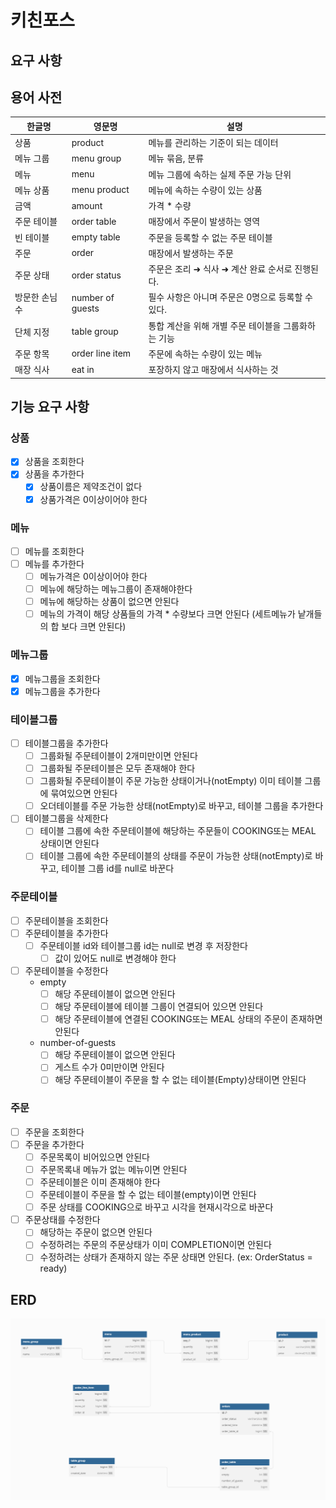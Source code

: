 # 키친포스

## 요구 사항

## 용어 사전

| 한글명 | 영문명 | 설명 |
| --- | --- | --- |
| 상품 | product | 메뉴를 관리하는 기준이 되는 데이터 |
| 메뉴 그룹 | menu group | 메뉴 묶음, 분류 |
| 메뉴 | menu | 메뉴 그룹에 속하는 실제 주문 가능 단위 |
| 메뉴 상품 | menu product | 메뉴에 속하는 수량이 있는 상품 |
| 금액 | amount | 가격 * 수량 |
| 주문 테이블 | order table | 매장에서 주문이 발생하는 영역 |
| 빈 테이블 | empty table | 주문을 등록할 수 없는 주문 테이블 |
| 주문 | order | 매장에서 발생하는 주문 |
| 주문 상태 | order status | 주문은 조리 ➜ 식사 ➜ 계산 완료 순서로 진행된다. |
| 방문한 손님 수 | number of guests | 필수 사항은 아니며 주문은 0명으로 등록할 수 있다. |
| 단체 지정 | table group | 통합 계산을 위해 개별 주문 테이블을 그룹화하는 기능 |
| 주문 항목 | order line item | 주문에 속하는 수량이 있는 메뉴 |
| 매장 식사 | eat in | 포장하지 않고 매장에서 식사하는 것 |

## 기능 요구 사항
### 상품
-[x] 상품을 조회한다
-[x] 상품을 추가한다
  -[x] 상품이름은 제약조건이 없다
  -[x] 상품가격은 0이상이어야 한다

### 메뉴
-[ ] 메뉴를 조회한다
-[ ] 메뉴를 추가한다
  -[ ] 메뉴가격은 0이상이어야 한다
  -[ ] 메뉴에 해당하는 메뉴그룹이 존재해야한다
  -[ ] 메뉴에 해당하는 상품이 없으면 안된다
  -[ ] 메뉴의 가격이 해당 상품들의 가격 * 수량보다 크면 안된다 (세트메뉴가 낱개들의 합 보다 크면 안된다)

### 메뉴그룹
-[x] 메뉴그룹을 조회한다
-[x] 메뉴그룹을 추가한다

### 테이블그룹
-[ ] 테이블그룹을 추가한다
  -[ ] 그룹화될 주문테이블이 2개미만이면 안된다
  -[ ] 그룹화될 주문테이블은 모두 존재해야 한다
  -[ ] 그룹화될 주문테이블이 주문 가능한 상태이거나(notEmpty) 이미 테이블 그룹에 묶여있으면 안된다
  -[ ] 오더테이블를 주문 가능한 상태(notEmpty)로 바꾸고, 테이블 그룹을 추가한다
-[ ] 테이블그룹을 삭제한다
  -[ ] 테이블 그룹에 속한 주문테이블에 해당하는 주문들이 COOKING또는 MEAL 상태이면 안된다
  -[ ] 테이블 그룹에 속한 주문테이블의 상태를 주문이 가능한 상태(notEmpty)로 바꾸고, 테이블 그룹 id를 null로 바꾼다

### 주문테이블
-[ ] 주문테이블을 조회한다
-[ ] 주문테이블을 추가한다
  -[ ] 주문테이블 id와 테이블그룹 id는 null로 변경 후 저장한다
    -[ ] 값이 있어도 null로 변경해야 한다
-[ ] 주문테이블을 수정한다
  - empty
    -[ ] 해당 주문테이블이 없으면 안된다
    -[ ] 해당 주문테이블에 테이블 그룹이 연결되어 있으면 안된다
    -[ ] 해당 주문테이블에 연결된 COOKING또는 MEAL 상태의 주문이 존재하면 안된다
  - number-of-guests
    -[ ] 해당 주문테이블이 없으면 안된다
    -[ ] 게스트 수가 0미만이면 안된다
    -[ ] 해당 주문테이블이 주문을 할 수 없는 테이블(Empty)상태이면 안된다

### 주문
-[ ] 주문을 조회한다
-[ ] 주문을 추가한다
  -[ ] 주문목록이 비어있으면 안된다
  -[ ] 주문목록내 메뉴가 없는 메뉴이면 안된다
  -[ ] 주문테이블은 이미 존재해야 한다
  -[ ] 주문테이블이 주문을 할 수 없는 테이블(empty)이면 안된다
  -[ ] 주문 상태를 COOKING으로 바꾸고 시각을 현재시각으로 바꾼다
-[ ] 주문상태를 수정한다
  -[ ] 해당하는 주문이 없으면 안된다
  -[ ] 수정하려는 주문의 주문상태가 이미 COMPLETION이면 안된다
  -[ ] 수정하려는 상태가 존재하지 않는 주문 상태면 안된다. (ex: OrderStatus = ready)

## ERD
![img.png](img.png)
